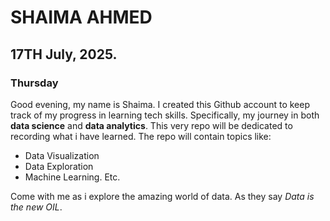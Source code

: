 # SHAIMA AHMED

## 17TH July, 2025.

### Thursday

Good evening, my name is Shaima. I created this Github account to keep track of my progress in learning tech skills. Specifically, my journey in both **data science** and **data analytics**. This very repo will be dedicated to recording what i have learned. The repo will contain topics like:

- Data Visualization
- Data Exploration
- Machine Learning. Etc. 


Come with me as i explore the amazing world of data. As they say *Data is the new OIL*.